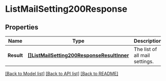 # ListMailSetting200Response

## Properties

Name | Type | Description | Notes
------------ | ------------- | ------------- | -------------
**Result** | [**[]ListMailSetting200ResponseResultInner**](ListMailSetting200ResponseResultInner.md) | The list of all mail settings. |

[[Back to Model list]](../README.md#documentation-for-models) [[Back to API list]](../README.md#documentation-for-api-endpoints) [[Back to README]](../README.md)


